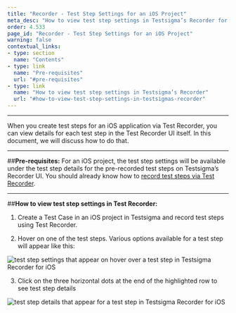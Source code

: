 ```yaml
---
title: "Recorder - Test Step Settings for an iOS Project"
meta_desc: "How to view test step settings in Testsigma’s Recorder for an iOS project in Testsigma."
order: 4.533
page_id: "Recorder - Test Step Settings for an iOS Project"
warning: false
contextual_links:
- type: section
  name: "Contents"
- type: link
  name: "Pre-requisites"
  url: "#pre-requisites"
- type: link
  name: "How to view test step settings in Testsigma’s Recorder"
  url: "#how-to-view-test-step-settings-in-testsigmas-recorder"
---
```


---
When you create test steps for an iOS application via Test Recorder, you can view details for each test step in the Test Recorder UI itself. In this document, we will discuss how to do that.

---
##**Pre-requisites:**
For an iOS project, the test step settings will be available under the test step details for the pre-recorded test steps on Testsigma’s Recorder UI. You should already know how to [record test steps via Test Recorder](https://testsigma.com/docs/test-cases/create-steps-recorder/android-apps/overview/).


---
##**How to view test step settings in Test Recorder:**
1. Create a Test Case in an iOS project in Testsigma and record test steps using Test Recorder. 
   
2. Hover on one of the test steps. Various options available for a test step will appear like this:

![test step settings that appear on hover over a test step in Testsigma Recorder for iOS](https://docs.testsigma.com/images/step-settings/test-step-settings-visible-on-hover-test-step-testsigma-mobile-inspector-ios.png)

3. Click on the three horizontal dots at the end of the highlighted row to see test step details

![test step details that appear for a test step in Testsigma Recorder for iOS](https://docs.testsigma.com/images/step-settings/test-step-details-testsigma-mobile-inspector-ios.png)
